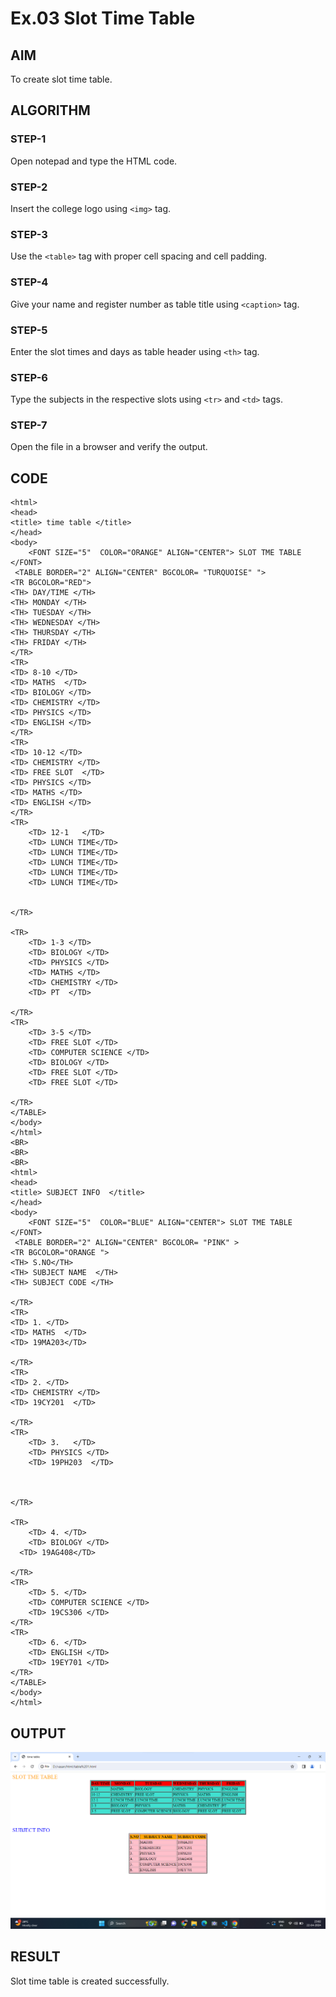 # Ex.03 Slot Time Table
## AIM
  To create slot time table.

## ALGORITHM
### STEP-1
  Open notepad and type the HTML code.

### STEP-2
  Insert the college logo using ```<img>``` tag.

### STEP-3
  Use the ```<table>``` tag with proper cell spacing and cell padding.  

### STEP-4
  Give your name and register number as table title using ```<caption>``` tag.

### STEP-5
  Enter the slot times and days as table header using ```<th>``` tag.
  
### STEP-6
  Type the subjects in the respective slots using ```<tr>``` and ```<td>``` tags.
 
### STEP-7
  Open the file in a browser and verify the output.
  
## CODE
```
<html>
<head>
<title> time table </title>
</head>
<body> 
    <FONT SIZE="5"  COLOR="ORANGE" ALIGN="CENTER"> SLOT TME TABLE </FONT>
 <TABLE BORDER="2" ALIGN="CENTER" BGCOLOR= "TURQUOISE" ">
<TR BGCOLOR="RED">
<TH> DAY/TIME </TH>
<TH> MONDAY </TH>
<TH> TUESDAY </TH>
<TH> WEDNESDAY </TH>
<TH> THURSDAY </TH>
<TH> FRIDAY </TH>
</TR>
<TR>
<TD> 8-10 </TD>
<TD> MATHS  </TD>
<TD> BIOLOGY </TD>
<TD> CHEMISTRY </TD>
<TD> PHYSICS </TD>
<TD> ENGLISH </TD>
</TR>
<TR>
<TD> 10-12 </TD> 
<TD> CHEMISTRY </TD>
<TD> FREE SLOT  </TD>
<TD> PHYSICS </TD>
<TD> MATHS </TD>
<TD> ENGLISH </TD>
</TR>
<TR> 
    <TD> 12-1   </TD> 
    <TD> LUNCH TIME</TD>
    <TD> LUNCH TIME</TD>
    <TD> LUNCH TIME</TD>
    <TD> LUNCH TIME</TD>
    <TD> LUNCH TIME</TD>
    
     
</TR>

<TR> 
    <TD> 1-3 </TD>
    <TD> BIOLOGY </TD>
    <TD> PHYSICS </TD>
    <TD> MATHS </TD>
    <TD> CHEMISTRY </TD>
    <TD> PT  </TD>
    
</TR>
<TR> 
    <TD> 3-5 </TD>
    <TD> FREE SLOT </TD>
    <TD> COMPUTER SCIENCE </TD>
    <TD> BIOLOGY </TD>
    <TD> FREE SLOT </TD>
    <TD> FREE SLOT </TD>
    
</TR>
</TABLE>
</body>
</html>
<BR>
<BR>
<BR>
<html>
<head>
<title> SUBJECT INFO  </title>
</head>
<body> 
    <FONT SIZE="5"  COLOR="BLUE" ALIGN="CENTER"> SLOT TME TABLE </FONT>
 <TABLE BORDER="2" ALIGN="CENTER" BGCOLOR= "PINK" >
<TR BGCOLOR="ORANGE ">
<TH> S.NO</TH>
<TH> SUBJECT NAME  </TH>
<TH> SUBJECT CODE </TH>

</TR>
<TR>
<TD> 1. </TD>
<TD> MATHS  </TD>
<TD> 19MA203</TD>

</TR>
<TR>
<TD> 2. </TD> 
<TD> CHEMISTRY </TD>
<TD> 19CY201  </TD>

</TR>
<TR> 
    <TD> 3.   </TD> 
    <TD> PHYSICS </TD>
    <TD> 19PH203  </TD>
    
    
     
</TR>

<TR> 
    <TD> 4. </TD>
    <TD> BIOLOGY </TD>
  <TD> 19AG408</TD> 
    
</TR>
<TR> 
    <TD> 5. </TD>
    <TD> COMPUTER SCIENCE </TD>
    <TD> 19CS306 </TD>
</TR>
<TR>
    <TD> 6. </TD>
    <TD> ENGLISH </TD>
    <TD> 19EY701 </TD>
</TR>
</TABLE>
</body>
</html>
```


## OUTPUT
![alt text](<Screenshot 2024-04-22 230203.png>)


## RESULT
 Slot time table is created successfully.

